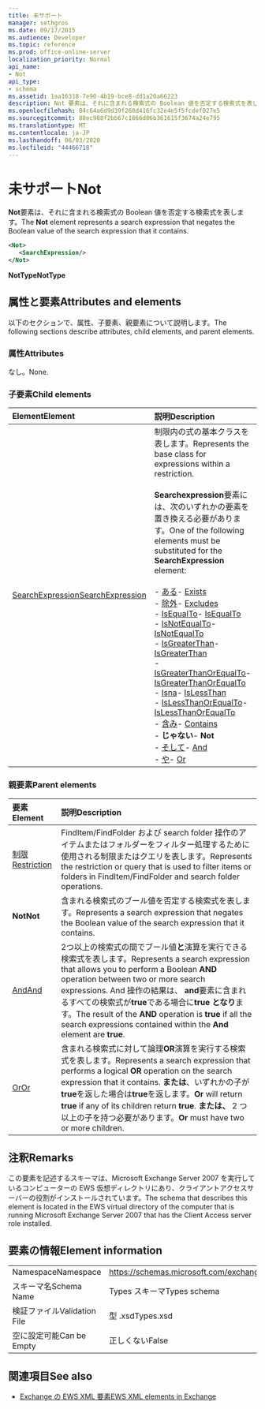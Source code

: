 ```yaml
---
title: 未サポート
manager: sethgros
ms.date: 09/17/2015
ms.audience: Developer
ms.topic: reference
ms.prod: office-online-server
localization_priority: Normal
api_name:
- Not
api_type:
- schema
ms.assetid: 1aa16318-7e90-4b19-bce8-dd1a20a66223
description: Not 要素は、それに含まれる検索式の Boolean 値を否定する検索式を表します。
ms.openlocfilehash: 84c64a6d9d39f260d416fc32e4e5f5fcdef027e5
ms.sourcegitcommit: 88ec988f2bb67c1866d06b361615f3674a24e795
ms.translationtype: MT
ms.contentlocale: ja-JP
ms.lasthandoff: 06/03/2020
ms.locfileid: "44466718"
---
```

# <a name="not"></a><span data-ttu-id="86b5c-103">未サポート</span><span class="sxs-lookup"><span data-stu-id="86b5c-103">Not</span></span>

<span data-ttu-id="86b5c-104">**Not**要素は、それに含まれる検索式の Boolean 値を否定する検索式を表します。</span><span class="sxs-lookup"><span data-stu-id="86b5c-104">The **Not** element represents a search expression that negates the Boolean value of the search expression that it contains.</span></span> 
  
```xml
<Not>
   <SearchExpression/>
</Not>
```

 <span data-ttu-id="86b5c-105">**NotType**</span><span class="sxs-lookup"><span data-stu-id="86b5c-105">**NotType**</span></span>
## <a name="attributes-and-elements"></a><span data-ttu-id="86b5c-106">属性と要素</span><span class="sxs-lookup"><span data-stu-id="86b5c-106">Attributes and elements</span></span>

<span data-ttu-id="86b5c-107">以下のセクションで、属性、子要素、親要素について説明します。</span><span class="sxs-lookup"><span data-stu-id="86b5c-107">The following sections describe attributes, child elements, and parent elements.</span></span>
  
### <a name="attributes"></a><span data-ttu-id="86b5c-108">属性</span><span class="sxs-lookup"><span data-stu-id="86b5c-108">Attributes</span></span>

<span data-ttu-id="86b5c-109">なし。</span><span class="sxs-lookup"><span data-stu-id="86b5c-109">None.</span></span>
  
### <a name="child-elements"></a><span data-ttu-id="86b5c-110">子要素</span><span class="sxs-lookup"><span data-stu-id="86b5c-110">Child elements</span></span>

|<span data-ttu-id="86b5c-111">**Element**</span><span class="sxs-lookup"><span data-stu-id="86b5c-111">**Element**</span></span>|<span data-ttu-id="86b5c-112">**説明**</span><span class="sxs-lookup"><span data-stu-id="86b5c-112">**Description**</span></span>|
|:-----|:-----|
|[<span data-ttu-id="86b5c-113">SearchExpression</span><span class="sxs-lookup"><span data-stu-id="86b5c-113">SearchExpression</span></span>](searchexpression.md) <br/> | <span data-ttu-id="86b5c-114">制限内の式の基本クラスを表します。</span><span class="sxs-lookup"><span data-stu-id="86b5c-114">Represents the base class for expressions within a restriction.</span></span> <br/><br/><span data-ttu-id="86b5c-115">**Searchexpression**要素には、次のいずれかの要素を置き換える必要があります。</span><span class="sxs-lookup"><span data-stu-id="86b5c-115">One of the following elements must be substituted for the **SearchExpression** element:</span></span> <br/> <br/><span data-ttu-id="86b5c-116">- [ある](exists.md)</span><span class="sxs-lookup"><span data-stu-id="86b5c-116">- [Exists](exists.md)</span></span> <br/><span data-ttu-id="86b5c-117">- [除外](excludes.md)</span><span class="sxs-lookup"><span data-stu-id="86b5c-117">- [Excludes](excludes.md)</span></span> <br/><span data-ttu-id="86b5c-118">- [IsEqualTo](isequalto.md)</span><span class="sxs-lookup"><span data-stu-id="86b5c-118">- [IsEqualTo](isequalto.md)</span></span> <br/><span data-ttu-id="86b5c-119">- [IsNotEqualTo](isnotequalto.md)</span><span class="sxs-lookup"><span data-stu-id="86b5c-119">- [IsNotEqualTo](isnotequalto.md)</span></span> <br/><span data-ttu-id="86b5c-120">- [IsGreaterThan](isgreaterthan.md)</span><span class="sxs-lookup"><span data-stu-id="86b5c-120">- [IsGreaterThan](isgreaterthan.md)</span></span> <br/><span data-ttu-id="86b5c-121">- [IsGreaterThanOrEqualTo](isgreaterthanorequalto.md)</span><span class="sxs-lookup"><span data-stu-id="86b5c-121">- [IsGreaterThanOrEqualTo](isgreaterthanorequalto.md)</span></span> <br/><span data-ttu-id="86b5c-122">- [Isna](islessthan.md)</span><span class="sxs-lookup"><span data-stu-id="86b5c-122">- [IsLessThan](islessthan.md)</span></span> <br/><span data-ttu-id="86b5c-123">- [IsLessThanOrEqualTo](islessthanorequalto.md)</span><span class="sxs-lookup"><span data-stu-id="86b5c-123">- [IsLessThanOrEqualTo](islessthanorequalto.md)</span></span> <br/><span data-ttu-id="86b5c-124">- [含み](contains.md)</span><span class="sxs-lookup"><span data-stu-id="86b5c-124">- [Contains](contains.md)</span></span> <br/><span data-ttu-id="86b5c-125">- **じゃない**</span><span class="sxs-lookup"><span data-stu-id="86b5c-125">- **Not**</span></span> <br/><span data-ttu-id="86b5c-126">- [そして](and.md)</span><span class="sxs-lookup"><span data-stu-id="86b5c-126">- [And](and.md)</span></span> <br/><span data-ttu-id="86b5c-127">- [や](or.md)</span><span class="sxs-lookup"><span data-stu-id="86b5c-127">- [Or](or.md)</span></span> <br/> |
   
### <a name="parent-elements"></a><span data-ttu-id="86b5c-128">親要素</span><span class="sxs-lookup"><span data-stu-id="86b5c-128">Parent elements</span></span>

|<span data-ttu-id="86b5c-129">**要素**</span><span class="sxs-lookup"><span data-stu-id="86b5c-129">**Element**</span></span>|<span data-ttu-id="86b5c-130">**説明**</span><span class="sxs-lookup"><span data-stu-id="86b5c-130">**Description**</span></span>|
|:-----|:-----|
|[<span data-ttu-id="86b5c-131">制限</span><span class="sxs-lookup"><span data-stu-id="86b5c-131">Restriction</span></span>](restriction.md) <br/> |<span data-ttu-id="86b5c-132">FindItem/FindFolder および search folder 操作のアイテムまたはフォルダーをフィルター処理するために使用される制限またはクエリを表します。</span><span class="sxs-lookup"><span data-stu-id="86b5c-132">Represents the restriction or query that is used to filter items or folders in FindItem/FindFolder and search folder operations.</span></span>  <br/> |
|<span data-ttu-id="86b5c-133">**Not**</span><span class="sxs-lookup"><span data-stu-id="86b5c-133">**Not**</span></span> <br/> |<span data-ttu-id="86b5c-134">含まれる検索式のブール値を否定する検索式を表します。</span><span class="sxs-lookup"><span data-stu-id="86b5c-134">Represents a search expression that negates the Boolean value of the search expression that it contains.</span></span>  <br/> |
|[<span data-ttu-id="86b5c-135">And</span><span class="sxs-lookup"><span data-stu-id="86b5c-135">And</span></span>](and.md) <br/> |<span data-ttu-id="86b5c-136">2つ以上の検索式の間でブール値**と**演算を実行できる検索式を表します。</span><span class="sxs-lookup"><span data-stu-id="86b5c-136">Represents a search expression that allows you to perform a Boolean **AND** operation between two or more search expressions.</span></span> <span data-ttu-id="86b5c-137">And 操作の結果は、 **and**要素に含まれるすべての検索式が**true**である場合に**true** **となり**ます。</span><span class="sxs-lookup"><span data-stu-id="86b5c-137">The result of the **AND** operation is **true** if all the search expressions contained within the **And** element are **true**.</span></span>  <br/> |
|[<span data-ttu-id="86b5c-138">Or</span><span class="sxs-lookup"><span data-stu-id="86b5c-138">Or</span></span>](or.md) <br/> |<span data-ttu-id="86b5c-139">含まれる検索式に対して論理**OR**演算を実行する検索式を表します。</span><span class="sxs-lookup"><span data-stu-id="86b5c-139">Represents a search expression that performs a logical **OR** operation on the search expression that it contains.</span></span> <span data-ttu-id="86b5c-140">**または**、いずれかの子が**true**を返した場合は**true**を返します。</span><span class="sxs-lookup"><span data-stu-id="86b5c-140">**Or** will return **true** if any of its children return **true**.</span></span> <span data-ttu-id="86b5c-141">**または、** 2 つ以上の子を持つ必要があります。</span><span class="sxs-lookup"><span data-stu-id="86b5c-141">**Or** must have two or more children.</span></span>  <br/> |
   
## <a name="remarks"></a><span data-ttu-id="86b5c-142">注釈</span><span class="sxs-lookup"><span data-stu-id="86b5c-142">Remarks</span></span>

<span data-ttu-id="86b5c-143">この要素を記述するスキーマは、Microsoft Exchange Server 2007 を実行しているコンピューターの EWS 仮想ディレクトリにあり、クライアントアクセスサーバーの役割がインストールされています。</span><span class="sxs-lookup"><span data-stu-id="86b5c-143">The schema that describes this element is located in the EWS virtual directory of the computer that is running Microsoft Exchange Server 2007 that has the Client Access server role installed.</span></span>
  
## <a name="element-information"></a><span data-ttu-id="86b5c-144">要素の情報</span><span class="sxs-lookup"><span data-stu-id="86b5c-144">Element information</span></span>

|||
|:-----|:-----|
|<span data-ttu-id="86b5c-145">Namespace</span><span class="sxs-lookup"><span data-stu-id="86b5c-145">Namespace</span></span>  <br/> |https://schemas.microsoft.com/exchange/services/2006/types  <br/> |
|<span data-ttu-id="86b5c-146">スキーマ名</span><span class="sxs-lookup"><span data-stu-id="86b5c-146">Schema Name</span></span>  <br/> |<span data-ttu-id="86b5c-147">Types スキーマ</span><span class="sxs-lookup"><span data-stu-id="86b5c-147">Types schema</span></span>  <br/> |
|<span data-ttu-id="86b5c-148">検証ファイル</span><span class="sxs-lookup"><span data-stu-id="86b5c-148">Validation File</span></span>  <br/> |<span data-ttu-id="86b5c-149">型 .xsd</span><span class="sxs-lookup"><span data-stu-id="86b5c-149">Types.xsd</span></span>  <br/> |
|<span data-ttu-id="86b5c-150">空に設定可能</span><span class="sxs-lookup"><span data-stu-id="86b5c-150">Can be Empty</span></span>  <br/> |<span data-ttu-id="86b5c-151">正しくない</span><span class="sxs-lookup"><span data-stu-id="86b5c-151">False</span></span>  <br/> |
   
## <a name="see-also"></a><span data-ttu-id="86b5c-152">関連項目</span><span class="sxs-lookup"><span data-stu-id="86b5c-152">See also</span></span>

- [<span data-ttu-id="86b5c-153">Exchange の EWS XML 要素</span><span class="sxs-lookup"><span data-stu-id="86b5c-153">EWS XML elements in Exchange</span></span>](ews-xml-elements-in-exchange.md)

